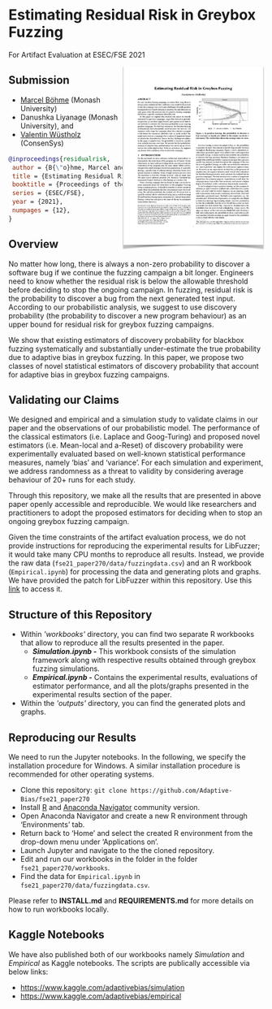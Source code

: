 # Estimating Residual Risk in Greybox Fuzzing
For Artifact Evaluation at ESEC/FSE 2021

<a href="https://github.com/Adaptive-Bias/fse21_paper270/raw/main/esecfse2021-paper270.pdf"><img src="https://github.com/Adaptive-Bias/fse21_paper270/raw/main/esecfse2021-paper270.png" align="right" width="280"></a>

## Submission
* [Marcel Böhme](https://mboehme.github.io/) (Monash University)
* Danushka Liyanage (Monash University), and
* [Valentin Wüstholz](http://www.wuestholz.com/) (ConsenSys)
```bibtex
@inproceedings{residualrisk,
 author = {B{\"o}hme, Marcel and Liyanage, Danushka and W{\"u}stholz, Valentin}, 
 title = {Estimating Residual Risk in Greybox Fuzzing},
 booktitle = {Proceedings of the 15th Joint meeting of the European Software Engineering Conference and the ACM SIGSOFT Symposium on the Foundations of Software Engineering},
 series = {ESEC/FSE},
 year = {2021},
 numpages = {12},
}
```

## Overview
No matter how long, there is always a non-zero probability to discover a software bug if we continue the fuzzing campaign a bit longer. Engineers need to know whether the residual risk is below the allowable threshold before deciding to stop the ongoing campaign. In fuzzing, residual risk is the probability to discover a bug from the next generated test input. According to our probabilistic analysis, we suggest to use discovery probability (the probability to discover a new program behaviour) as an upper bound for residual risk for greybox fuzzing campaigns.

We show that existing estimators of discovery probability for blackbox fuzzing systematically and substantially under-estimate the true probability due to adaptive bias in greybox fuzzing. In this paper, we propose two classes of novel statistical estimators of discovery probability that account for adaptive bias in greybox fuzzing campaigns. 

## Validating our Claims
We designed and empirical and a simulation study to validate claims in our paper and the observations of our probabilistic model. The performance of the classical estimators (i.e. Laplace and Goog-Turing) and proposed novel estimators (i.e. Mean-local and a-Reset) of discovery probability were experimentally evaluated based on well-known statistical performance measures, namely ‘bias’ and ‘variance’. For each simulation and experiment, we address randomness as a threat to validity by considering average behaviour of 20+ runs for each study.  

Through this repository, we make all the results that are presented in above paper openly accessible and reproducible. We would like researchers and practitioners to adopt the proposed estimators for deciding when to stop an ongoing greybox fuzzing campaign. 

Given the time constraints of the artifact evaluation process, we do not provide instructions for reproducing the experimental results for LibFuzzer; it would take many CPU months to reproduce all results. Instead, we provide the raw data (`fse21_paper270/data/fuzzingdata.csv`) and an R workbook (`Empirical.ipynb`) for processing the data and generating plots and graphs. We have provided the patch for LibFuzzer within this repository. Use this [link](https://github.com/Adaptive-Bias/fse21_paper270/blob/main/LibFuzzer.diff) to access it.

## Structure of this Repository
* Within *'workbooks'* directory, you can find two separate R workbooks that allow to reproduce all the results presented in the paper. 
  * ***Simulation.ipynb -*** This workbook consists of the simulation framework along with respective results obtained through greybox fuzzing simulations. 
  * ***Empirical.ipynb -*** Contains the experimental results, evaluations of estimator performance, and all the plots/graphs presented in the experimental results section of the paper.
* Within the *'outputs'* directory, you can find the generated plots and graphs.

## Reproducing our Results 
We need to run the Jupyter notebooks. In the following, we specify the installation procedure for Windows. A similar installation procedure is recommended for other operating systems.

* Clone this repository: `git clone https://github.com/Adaptive-Bias/fse21_paper270`
* Install [R](https://cran.r-project.org/bin/windows/base/) and [Anaconda Navigator](https://docs.anaconda.com/anaconda/navigator/) community version.
* Open Anaconda Navigator and create a new R environment through ‘Environments’ tab.
* Return back to ‘Home’ and select the created R environment from the drop-down menu under ‘Applications on’.
* Launch Jupyter and navigate to the the cloned repository. 
* Edit and run our workbooks in the folder in the folder `fse21_paper270/workbooks`.
* Find the data for `Empirical.ipynb` in `fse21_paper270/data/fuzzingdata.csv`.

Please refer to **INSTALL.md** and **REQUIREMENTS.md** for more details on how to run workbooks locally.

## Kaggle Notebooks

We have also published both of our workbooks namely *Simulation* and *Empirical* as Kaggle notebooks. The scripts are publically accessible via below links:

- https://www.kaggle.com/adaptivebias/simulation
- https://www.kaggle.com/adaptivebias/empirical
